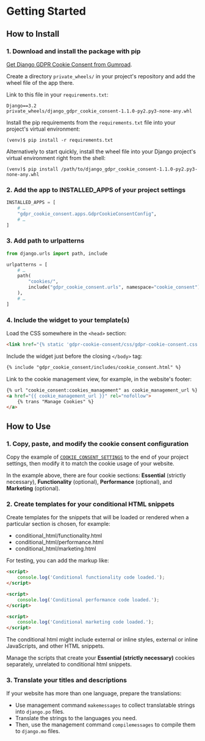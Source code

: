 # Getting Started

## How to Install

### 1. Download and install the package with pip

[Get Django GDPR Cookie Consent from Gumroad](https://websightful.gumroad.com/l/django-gdpr-cookie-consent).

Create a directory `private_wheels/` in your project's repository and add the wheel file of the app there.

Link to this file in your `requirements.txt`:

```
Django==3.2
private_wheels/django_gdpr_cookie_consent-1.1.0-py2.py3-none-any.whl
```

Install the pip requirements from the `requirements.txt` file into your project's virtual environment:

```shell
(venv)$ pip install -r requirements.txt
```

Alternatively to start quickly, install the wheel file into your Django project's virtual environment right from the shell:

```shell
(venv)$ pip install /path/to/django_gdpr_cookie_consent-1.1.0-py2.py3-none-any.whl
```


### 2. Add the app to INSTALLED_APPS of your project settings

```python
INSTALLED_APPS = [
    # …
    "gdpr_cookie_consent.apps.GdprCookieConsentConfig",
    # …
]
```

### 3. Add path to urlpatterns

```python
from django.urls import path, include

urlpatterns = [
    # …
    path(
        "cookies/",
        include("gdpr_cookie_consent.urls", namespace="cookie_consent"),
    ),
    # …
]
```

### 4. Include the widget to your template(s)

Load the CSS somewhere in the `<head>` section:

```html
<link href="{% static 'gdpr-cookie-consent/css/gdpr-cookie-consent.css' %}" rel="stylesheet" />
```

Include the widget just before the closing `</body>` tag:

```html
{% include "gdpr_cookie_consent/includes/cookie_consent.html" %}
```

Link to the cookie management view, for example, in the website's footer:

```html
{% url "cookie_consent:cookies_management" as cookie_management_url %}
<a href="{{ cookie_management_url }}" rel="nofollow">
    {% trans "Manage Cookies" %}
</a>
```


## How to Use

### 1. Copy, paste, and modify the cookie consent configuration

Copy the example of [`COOKIE_CONSENT_SETTINGS`](cookie-consent-settings.md) to the end of your project settings, then modify it to match the cookie usage of your website.

In the example above, there are four cookie sections: __Essential__ (strictly necessary), __Functionality__ (optional), __Performance__ (optional), and __Marketing__ (optional).

### 2. Create templates for your conditional HTML snippets

Create templates for the snippets that will be loaded or rendered when a particular section is chosen, for example:

- conditional_html/functionality.html
- conditional_html/performance.html
- conditional_html/marketing.html

For testing, you can add the markup like:

```html
<script>
    console.log('Conditional functionality code loaded.');
</script>
```

```html
<script>
    console.log('Conditional performance code loaded.');
</script>
```

```html
<script>
    console.log('Conditional marketing code loaded.');
</script>
```

The conditional html might include external or inline styles, external or inline  JavaScripts, and other HTML snippets.

Manage the scripts that create your __Essential (strictly necessary)__ cookies separately, unrelated to conditional html snippets.

### 3. Translate your titles and descriptions

If your website has more than one language, prepare the translations:

- Use management command `makemessages` to collect translatable strings into `django.po` files.
- Translate the strings to the languages you need.
- Then, use the management command `compilemessages` to compile them to `django.mo` files.

